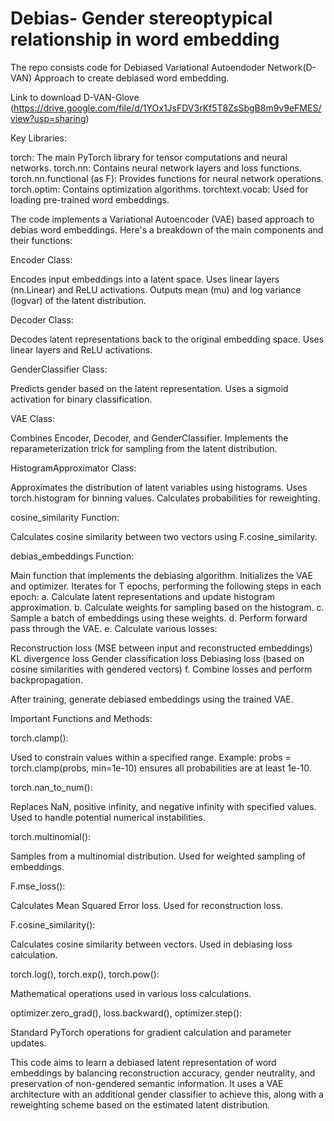 # Debias- Gender stereoptypical relationship in word embedding

The repo consists code for Debiased Variational Autoendoder Network(D-VAN) Approach to create debiased word embedding.


Link to download D-VAN-Glove (https://drive.google.com/file/d/1YOx1JsFDV3rKf5T8ZsSbgB8m9v9eFMES/view?usp=sharing)


Key Libraries:

torch: The main PyTorch library for tensor computations and neural networks.
torch.nn: Contains neural network layers and loss functions.
torch.nn.functional (as F): Provides functions for neural network operations.
torch.optim: Contains optimization algorithms.
torchtext.vocab: Used for loading pre-trained word embeddings.

The code implements a Variational Autoencoder (VAE) based approach to debias word embeddings. Here's a breakdown of the main components and their functions:

Encoder Class:

Encodes input embeddings into a latent space.
Uses linear layers (nn.Linear) and ReLU activations.
Outputs mean (mu) and log variance (logvar) of the latent distribution.


Decoder Class:

Decodes latent representations back to the original embedding space.
Uses linear layers and ReLU activations.


GenderClassifier Class:

Predicts gender based on the latent representation.
Uses a sigmoid activation for binary classification.


VAE Class:

Combines Encoder, Decoder, and GenderClassifier.
Implements the reparameterization trick for sampling from the latent distribution.


HistogramApproximator Class:

Approximates the distribution of latent variables using histograms.
Uses torch.histogram for binning values.
Calculates probabilities for reweighting.


cosine_similarity Function:

Calculates cosine similarity between two vectors using F.cosine_similarity.


debias_embeddings Function:

Main function that implements the debiasing algorithm.
Initializes the VAE and optimizer.
Iterates for T epochs, performing the following steps in each epoch:
a. Calculate latent representations and update histogram approximation.
b. Calculate weights for sampling based on the histogram.
c. Sample a batch of embeddings using these weights.
d. Perform forward pass through the VAE.
e. Calculate various losses:

Reconstruction loss (MSE between input and reconstructed embeddings)
KL divergence loss
Gender classification loss
Debiasing loss (based on cosine similarities with gendered vectors)
f. Combine losses and perform backpropagation.


After training, generate debiased embeddings using the trained VAE.



Important Functions and Methods:

torch.clamp():

Used to constrain values within a specified range.
Example: probs = torch.clamp(probs, min=1e-10) ensures all probabilities are at least 1e-10.


torch.nan_to_num():

Replaces NaN, positive infinity, and negative infinity with specified values.
Used to handle potential numerical instabilities.


torch.multinomial():

Samples from a multinomial distribution.
Used for weighted sampling of embeddings.


F.mse_loss():

Calculates Mean Squared Error loss.
Used for reconstruction loss.


F.cosine_similarity():

Calculates cosine similarity between vectors.
Used in debiasing loss calculation.


torch.log(), torch.exp(), torch.pow():

Mathematical operations used in various loss calculations.


optimizer.zero_grad(), loss.backward(), optimizer.step():

Standard PyTorch operations for gradient calculation and parameter updates.



This code aims to learn a debiased latent representation of word embeddings by balancing reconstruction accuracy, gender neutrality, and preservation of non-gendered semantic information. It uses a VAE architecture with an additional gender classifier to achieve this, along with a reweighting scheme based on the estimated latent distribution.
